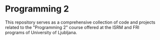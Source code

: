 # Programming 2
This repository serves as a comprehensive collection of code and projects related to the "Programming 2" course offered at the ISRM and FRI programs of University of Ljubljana.
